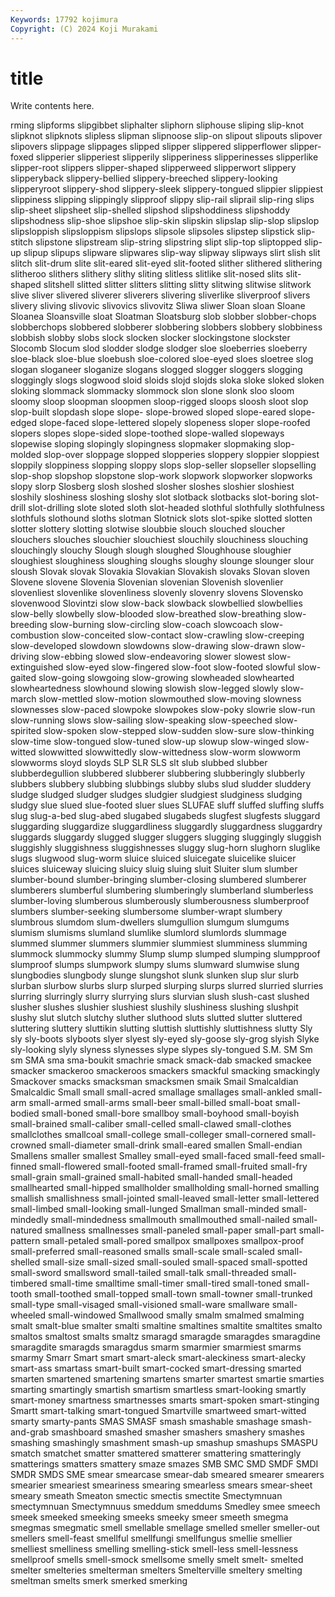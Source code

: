 ```yaml
---
Keywords: 17792 kojimura
Copyright: (C) 2024 Koji Murakami
---
```


# title

Write contents here.



rming slipforms slipgibbet sliphalter sliphorn sliphouse sliping slip-knot
slipknot slipknots slipless slipman slipnoose slip-on slipout slipouts slipover slipovers
slippage slippages slipped slipper slippered slipperflower slipper-foxed slipperier slipperiest slipperily
slipperiness slipperinesses slipperlike slipper-root slippers slipper-shaped slipperweed slipperwort slippery slipperyback
slippery-bellied slippery-breeched slippery-looking slipperyroot slippery-shod slippery-sleek slippery-tongued slippier slippiest slippiness
slipping slippingly slipproof slippy slip-rail sliprail slip-ring slips slip-sheet slipsheet
slip-shelled slipshod slipshoddiness slipshoddy slipshodness slip-shoe slipshoe slip-skin slipskin slipslap
slip-slop slipslop slipsloppish slipsloppism slipslops slipsole slipsoles slipstep slipstick slip-stitch
slipstone slipstream slip-string slipstring slipt slip-top sliptopped slip-up slipup slipups
slipware slipwares slip-way slipway slipways slirt slish slit slitch slit-drum
slite slit-eared slit-eyed slit-footed slither slithered slithering slitheroo slithers slithery
slithy sliting slitless slitlike slit-nosed slits slit-shaped slitshell slitted slitter
slitters slitting slitty slitwing slitwise slitwork slive sliver slivered sliverer
sliverers slivering sliverlike sliverproof slivers slivery sliving slivovic slivovics slivovitz
Sliwa sliwer Sloan sloan Sloane Sloanea Sloansville sloat Sloatman Sloatsburg
slob slobber slobber-chops slobberchops slobbered slobberer slobbering slobbers slobbery slobbiness
slobbish slobby slobs slock slocken slocker slockingstone slockster Slocomb Slocum
slod slodder slodge slodger sloe sloeberries sloeberry sloe-black sloe-blue sloebush
sloe-colored sloe-eyed sloes sloetree slog slogan sloganeer sloganize slogans slogged
slogger sloggers slogging sloggingly slogs slogwood sloid sloids slojd slojds
sloka sloke sloked sloken sloking slommack slommacky slommock slon slone
slonk sloo sloom sloomy sloop sloopman sloopmen sloop-rigged sloops sloosh
sloot slop slop-built slopdash slope slope- slope-browed sloped slope-eared slope-edged
slope-faced slope-lettered slopely slopeness sloper slope-roofed slopers slopes slope-sided slope-toothed
slope-walled slopeways slopewise sloping slopingly slopingness slopmaker slopmaking slop-molded slop-over
sloppage slopped slopperies sloppery sloppier sloppiest sloppily sloppiness slopping sloppy
slops slop-seller slopseller slopselling slop-shop slopshop slopstone slop-work slopwork slopworker
slopworks slopy slorp Slosberg slosh sloshed slosher sloshes sloshier sloshiest
sloshily sloshiness sloshing sloshy slot slotback slotbacks slot-boring slot-drill slot-drilling
slote sloted sloth slot-headed slothful slothfully slothfulness slothfuls slothound sloths
slotman Slotnick slots slot-spike slotted slotten slotter slottery slotting slotwise
sloubbie slouch slouched sloucher slouchers slouches slouchier slouchiest slouchily slouchiness
slouching slouchingly slouchy Slough slough sloughed Sloughhouse sloughier sloughiest sloughiness
sloughing sloughs sloughy slounge slounger slour sloush Slovak slovak Slovakia
Slovakian Slovakish slovaks Slovan sloven Slovene slovene Slovenia Slovenian slovenian
Slovenish slovenlier slovenliest slovenlike slovenliness slovenly slovenry slovens Slovensko slovenwood
Slovintzi slow slow-back slowback slowbellied slowbellies slow-belly slowbelly slow-blooded slow-breathed
slow-breathing slow-breeding slow-burning slow-circling slow-coach slowcoach slow-combustion slow-conceited slow-contact slow-crawling
slow-creeping slow-developed slowdown slowdowns slow-drawing slow-drawn slow-driving slow-ebbing slowed slow-endeavoring
slower slowest slow-extinguished slow-eyed slow-fingered slow-foot slow-footed slowful slow-gaited slow-going
slowgoing slow-growing slowheaded slowhearted slowheartedness slowhound slowing slowish slow-legged slowly
slow-march slow-mettled slow-motion slowmouthed slow-moving slowness slownesses slow-paced slowpoke slowpokes
slow-poky slowrie slow-run slow-running slows slow-sailing slow-speaking slow-speeched slow-spirited slow-spoken
slow-stepped slow-sudden slow-sure slow-thinking slow-time slow-tongued slow-tuned slow-up slowup slow-winged
slow-witted slowwitted slowwittedly slow-wittedness slow-worm slowworm slowworms sloyd sloyds SLP
SLR SLS slt slub slubbed slubber slubberdegullion slubbered slubberer slubbering
slubberingly slubberly slubbers slubbery slubbing slubbings slubby slubs slud sludder
sluddery sludge sludged sludger sludges sludgier sludgiest sludginess sludging sludgy
slue slued slue-footed sluer slues SLUFAE sluff sluffed sluffing sluffs
slug slug-a-bed slug-abed slugabed slugabeds slugfest slugfests sluggard sluggarding sluggardize
sluggardliness sluggardly sluggardness sluggardry sluggards sluggardy slugged slugger sluggers slugging
sluggingly sluggish sluggishly sluggishness sluggishnesses sluggy slug-horn slughorn sluglike slugs
slugwood slug-worm sluice sluiced sluicegate sluicelike sluicer sluices sluiceway sluicing
sluicy sluig sluing sluit Sluiter slum slumber slumber-bound slumber-bringing slumber-closing
slumbered slumberer slumberers slumberful slumbering slumberingly slumberland slumberless slumber-loving slumberous
slumberously slumberousness slumberproof slumbers slumber-seeking slumbersome slumber-wrapt slumbery slumbrous slumdom
slum-dwellers slumgullion slumgum slumgums slumism slumisms slumland slumlike slumlord slumlords
slummage slummed slummer slummers slummier slummiest slumminess slumming slummock slummocky
slummy Slump slump slumped slumping slumpproof slumproof slumps slumpwork slumpy
slums slumward slumwise slung slungbodies slungbody slunge slungshot slunk slunken
slup slur slurb slurban slurbow slurbs slurp slurped slurping slurps
slurred slurried slurries slurring slurringly slurry slurrying slurs slurvian slush
slush-cast slushed slusher slushes slushier slushiest slushily slushiness slushing slushpit
slushy slut slutch slutchy sluther sluthood sluts slutted slutter sluttered
sluttering sluttery sluttikin slutting sluttish sluttishly sluttishness slutty Sly sly
sly-boots slyboots slyer slyest sly-eyed sly-goose sly-grog slyish Slyke sly-looking
slyly slyness slynesses slype slypes sly-tongued S.M. SM Sm sm
SMA sma sma-boukit smachrie smack smack-dab smacked smackee smacker smackeroo
smackeroos smackers smackful smacking smackingly Smackover smacks smacksman smacksmen smaik
Smail Smalcaldian Smalcaldic Small small small-acred smallage smallages small-ankled small-arm
small-armed small-arms small-beer small-billed small-boat small-bodied small-boned small-bore smallboy small-boyhood
small-boyish small-brained small-caliber small-celled small-clawed small-clothes smallclothes smallcoal small-college small-colleger
small-cornered small-crowned small-diameter small-drink small-eared smallen Small-endian Smallens smaller smallest
Smalley small-eyed small-faced small-feed small-finned small-flowered small-footed small-framed small-fruited small-fry
small-grain small-grained small-habited small-handed small-headed smallhearted small-hipped smallholder smallholding small-horned
smalling smallish smallishness small-jointed small-leaved small-letter small-lettered small-limbed small-looking small-lunged
Smallman small-minded small-mindedly small-mindedness smallmouth smallmouthed small-nailed small-natured smallness smallnesses
small-paneled small-paper small-part small-pattern small-petaled small-pored smallpox smallpoxes smallpox-proof small-preferred
small-reasoned smalls small-scale small-scaled small-shelled small-size small-sized small-souled small-spaced small-spotted
small-sword smallsword small-tailed small-talk small-threaded small-timbered small-time smalltime small-timer small-tired
small-toned small-tooth small-toothed small-topped small-town small-towner small-trunked small-type small-visaged small-visioned
small-ware smallware small-wheeled small-windowed Smallwood smally smalm smalmed smalming smalt
smalt-blue smalter smalti smaltine smaltines smaltite smaltites smalto smaltos smaltost
smalts smaltz smaragd smaragde smaragdes smaragdine smaragdite smaragds smaragdus smarm
smarmier smarmiest smarms smarmy Smarr Smart smart smart-aleck smart-aleckiness smart-alecky
smart-ass smartass smart-built smart-cocked smart-dressing smarted smarten smartened smartening smartens
smarter smartest smartie smarties smarting smartingly smartish smartism smartless smart-looking
smartly smart-money smartness smartnesses smarts smart-spoken smart-stinging Smartt smart-talking smart-tongued
Smartville smartweed smart-witted smarty smarty-pants SMAS SMASF smash smashable smashage
smash-and-grab smashboard smashed smasher smashers smashery smashes smashing smashingly smashment
smash-up smashup smashups SMASPU smatch smatchet smatter smattered smatterer smattering
smatteringly smatterings smatters smattery smaze smazes SMB SMC SMD SMDF
SMDI SMDR SMDS SME smear smearcase smear-dab smeared smearer smearers
smearier smeariest smeariness smearing smearless smears smear-sheet smeary smeath Smeaton
smectic smectis smectite Smectymnuan smectymnuan Smectymnuus smeddum smeddums Smedley smee
smeech smeek smeeked smeeking smeeks smeeky smeer smeeth smegma smegmas
smegmatic smell smellable smellage smelled smeller smeller-out smellers smell-feast smellful
smellfungi smellfungus smellie smellier smelliest smelliness smelling smelling-stick smell-less smell-lessness
smellproof smells smell-smock smellsome smelly smelt smelt- smelted smelter smelteries
smelterman smelters Smelterville smeltery smelting smeltman smelts smerk smerked smerking
